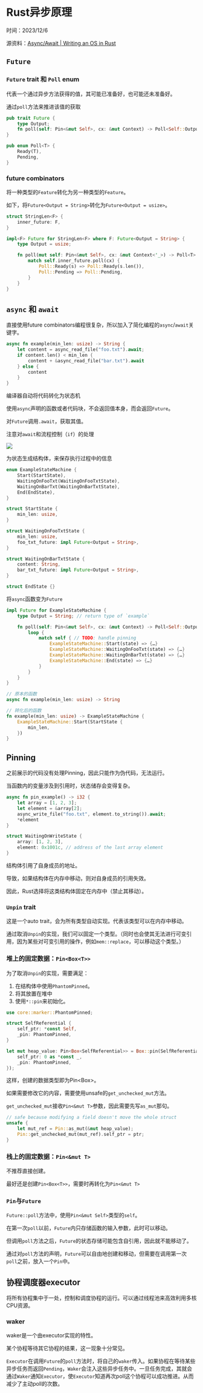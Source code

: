 # Rust异步原理

时间：2023/12/6

源资料：[Async/Await | Writing an OS in Rust](https://os.phil-opp.com/async-await/#futures-in-rust)

## `Future`

### `Future` trait 和 `Poll` enum

代表一个通过异步方法获得的值，其可能已准备好，也可能还未准备好。

通过`poll`方法来推进该值的获取

```Rust
pub trait Future {
    type Output;
    fn poll(self: Pin<&mut Self>, cx: &mut Context) -> Poll<Self::Output>;
}

pub enum Poll<T> {
    Ready(T),
    Pending,
}
```

### future combinators

将一种类型的`Feature`转化为另一种类型的`Feature`。

如下，将`Future<Output = String>`转化为`Future<Output = usize>`。
```Rust
struct StringLen<F> {
    inner_future: F,
}

impl<F> Future for StringLen<F> where F: Future<Output = String> {
    type Output = usize;

    fn poll(mut self: Pin<&mut Self>, cx: &mut Context<'_>) -> Poll<T> {
        match self.inner_future.poll(cx) {
            Poll::Ready(s) => Poll::Ready(s.len()),
            Poll::Pending => Poll::Pending,
        }
    }
}
```

## `async` 和 `await`

直接使用future combinators编程很复杂，所以加入了简化编程的`async`/`await`关键字。

```Rust
async fn example(min_len: usize) -> String {
    let content = async_read_file("foo.txt").await;
    if content.len() < min_len {
        content + &async_read_file("bar.txt").await
    } else {
        content
    }
}
```

编译器自动将代码转化为状态机

使用`async`声明的函数或者代码块，不会返回值本身，而会返回`Future`。

对`Future`调用`.await`，获取其值。

注意对`await`和流程控制（`if`）的处理

![](..\图片\async-state-machine-basic.svg)

为状态生成结构体，来保存执行过程中的信息

```Rust
enum ExampleStateMachine {
    Start(StartState),
    WaitingOnFooTxt(WaitingOnFooTxtState),
    WaitingOnBarTxt(WaitingOnBarTxtState),
    End(EndState),
}

struct StartState {
    min_len: usize,
}

struct WaitingOnFooTxtState {
    min_len: usize,
    foo_txt_future: impl Future<Output = String>,
}

struct WaitingOnBarTxtState {
    content: String,
    bar_txt_future: impl Future<Output = String>,
}

struct EndState {}
```

将`async`函数变为`Future`

```Rust
impl Future for ExampleStateMachine {
    type Output = String; // return type of `example`

    fn poll(self: Pin<&mut Self>, cx: &mut Context) -> Poll<Self::Output> {
        loop {
            match self { // TODO: handle pinning
                ExampleStateMachine::Start(state) => {…}
                ExampleStateMachine::WaitingOnFooTxt(state) => {…}
                ExampleStateMachine::WaitingOnBarTxt(state) => {…}
                ExampleStateMachine::End(state) => {…}
            }
        }
    }
}

// 原本的函数
async fn example(min_len: usize) -> String

// 转化后的函数
fn example(min_len: usize) -> ExampleStateMachine {
    ExampleStateMachine::Start(StartState {
        min_len,
    })
}
```

## Pinning

之前展示的代码没有处理Pinning，因此只能作为伪代码，无法运行。

当函数内的变量涉及到引用时，状态储存会变得复杂。

```Rust
async fn pin_example() -> i32 {
    let array = [1, 2, 3];
    let element = &array[2];
    async_write_file("foo.txt", element.to_string()).await;
    *element
}

struct WaitingOnWriteState {
    array: [1, 2, 3],
    element: 0x1001c, // address of the last array element
}
```

结构体引用了自身成员的地址。

导致，如果结构体在内存中移动，则对自身成员的引用失效。

因此，Rust选择将这类结构体固定在内存中（禁止其移动）。

### `Unpin` trait

这是一个auto trait，会为所有类型自动实现。代表该类型可以在内存中移动。

通过取消`Unpin`的实现，我们可以固定一个类型。（同时也会使其无法进行可变引用，因为某些对可变引用的操作，例如`mem::replace`，可以移动这个类型。）

### 堆上的固定数据：`Pin<Box<T>>`

为了取消`Unpin`的实现，需要满足：

1. 在结构体中使用`PhantomPinned`。
2. 将其放置在堆中
3. 使用`*::pin`来初始化。

```Rust
use core::marker::PhantomPinned;

struct SelfReferential {
    self_ptr: *const Self,
    _pin: PhantomPinned,
}

let mut heap_value: Pin<Box<SelfReferential>> = Box::pin(SelfReferential {
    self_ptr: 0 as *const _,
    _pin: PhantomPinned,
});
```

这样，创建的数据类型即为Pin<Box<T>>。

如果需要修改它的内容，需要使用unsafe的`get_unchecked_mut`方法。

`get_unchecked_mut`接收`Pin<&mut T>`参数，因此需要先写`as_mut`那句。

```Rust
// safe because modifying a field doesn't move the whole struct
unsafe {
    let mut_ref = Pin::as_mut(&mut heap_value);
    Pin::get_unchecked_mut(mut_ref).self_ptr = ptr;
}
```

### 栈上的固定数据：`Pin<&mut T>`

不推荐直接创建。

最好还是创建`Pin<Box<T>>`，需要时再转化为`Pin<&mut T>`

### `Pin`与`Future`

`Future::poll`方法中，使用`Pin<&mut Self>`类型的`self`。

在第一次`poll`以前，`Future`内只存储函数的输入参数，此时可以移动。

但调用`poll`方法之后，`Future`的状态存储可能包含自引用，因此就不能移动了。

通过对`poll`方法的声明，`Future`可以自由地创建和移动，但需要在调用第一次`poll`之前，放入一个`Pin`中。

## 协程调度器executor

将所有协程集中于一处，控制和调度协程的运行。可以通过线程池来高效利用多核CPU资源。

### waker

waker是一个由executor实现的特性。

某个协程等待其它协程的结果，这一现象十分常见。

`Executor`在调用`Future`的`poll`方法时，将自己的`waker`传入。如果协程在等待某些异步任务而返回`Pending`，`Waker`会注入这些异步任务中。一旦任务完成，其就会通过`Waker`通知`Executor`，使`Executor`知道再次poll这个协程可以成功推进。从而减少了主动poll的次数。

